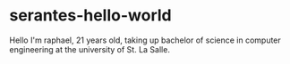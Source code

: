 # serantes-hello-world
Hello I'm raphael, 21 years old, taking up bachelor of science in computer engineering at the university of St. La Salle.


